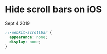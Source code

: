 # Hide scroll bars on iOS

Sept 4 2019

```css
::-webkit-scrollbar {
  appearance: none;
  display: none;
}
```
